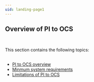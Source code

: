 ```yaml
---
uid: landing-page1
---
```



## Overview of PI to OCS
<br>

This section contains the following topics:
<br>
<br>

* [PI to OCS overview](xref:pi-to-ocs-overview)
* [Minmum system requirements](xref:min-sys-reqmnts)
* [Limitations of PI to OCS](xref:pi-to-ocs-limitations)